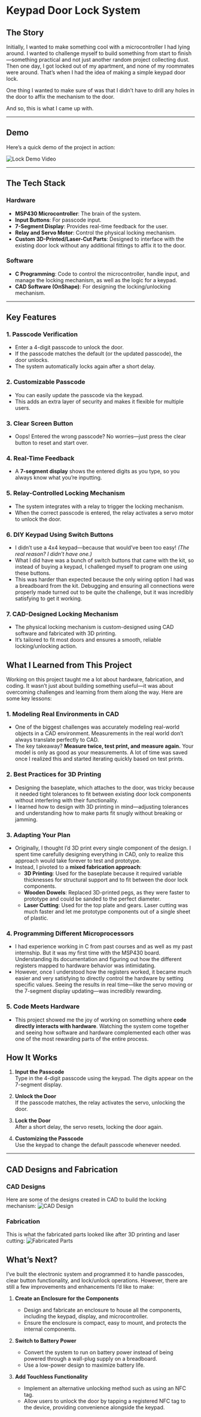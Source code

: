 # Keypad Door Lock System

## The Story

Initially, I wanted to make something cool with a microcontroller I had lying around. I wanted to challenge myself to build something from start to finish—something practical and not just another random project collecting dust. Then one day, I got locked out of my apartment, and none of my roommates were around. That’s when I had the idea of making a simple keypad door lock.  

One thing I wanted to make sure of was that I didn’t have to drill any holes in the door to affix the mechanism to the door.

And so, this is what I came up with.

---

## Demo

Here’s a quick demo of the project in action:

![Lock Demo Video](https://github.com/user-attachments/assets/f0fcc957-7ee8-4496-b690-2d448bb9f368)

---
## The Tech Stack

### Hardware
- **MSP430 Microcontroller**: The brain of the system.
- **Input Buttons**: For passcode input.
- **7-Segment Display**: Provides real-time feedback for the user.
- **Relay and Servo Motor**: Control the physical locking mechanism.
- **Custom 3D-Printed/Laser-Cut Parts**: Designed to interface with the existing door lock without any additional fittings to affix it to the door.

### Software
- **C Programming**: Code to control the microcontroller, handle input, and manage the locking mechanism, as well as the logic for a keypad.
- **CAD Software (OnShape)**: For designing the locking/unlocking mechanism.
---
## Key Features

### 1. **Passcode Verification**
   - Enter a 4-digit passcode to unlock the door.
   - If the passcode matches the default (or the updated passcode), the door unlocks.
   - The system automatically locks again after a short delay.

### 2. **Customizable Passcode**
   - You can easily update the passcode via the keypad.
   - This adds an extra layer of security and makes it flexible for multiple users.

### 3. **Clear Screen Button**
   - Oops! Entered the wrong passcode? No worries—just press the clear button to reset and start over.

### 4. **Real-Time Feedback**
   - A **7-segment display** shows the entered digits as you type, so you always know what you’re inputting.

### 5. **Relay-Controlled Locking Mechanism**
   - The system integrates with a relay to trigger the locking mechanism.
   - When the correct passcode is entered, the relay activates a servo motor to unlock the door.

### 6. **DIY Keypad Using Switch Buttons**
   - I didn’t use a 4x4 keypad—because that would’ve been too easy! *(The real reason? I didn’t have one.)*
   - What I did have was a bunch of switch buttons that came with the kit, so instead of buying a keypad, I challenged myself to program one using these buttons.
   - This was harder than expected because the only wiring option I had was a breadboard from the kit. Debugging and ensuring all connections were properly made turned out to be quite the challenge, but it was incredibly satisfying to get it working.

### 7. **CAD-Designed Locking Mechanism**
   - The physical locking mechanism is custom-designed using CAD software and fabricated with 3D printing.
   - It’s tailored to fit most doors and ensures a smooth, reliable locking/unlocking action.

## What I Learned from This Project

Working on this project taught me a lot about hardware, fabrication, and coding. It wasn’t just about building something useful—it was about overcoming challenges and learning from them along the way. Here are some key lessons:

### 1. **Modeling Real Environments in CAD**
   - One of the biggest challenges was accurately modeling real-world objects in a CAD environment. Measurements in the real world don’t always translate perfectly to CAD.
   - The key takeaway? **Measure twice, test print, and measure again.** Your model is only as good as your measurements. A lot of time was saved once I realized this and started iterating quickly based on test prints.

### 2. **Best Practices for 3D Printing**
   - Designing the baseplate, which attaches to the door, was tricky because it needed tight tolerances to fit between existing door lock components without interfering with their functionality.
   - I learned how to design with 3D printing in mind—adjusting tolerances and understanding how to make parts fit snugly without breaking or jamming.

### 3. **Adapting Your Plan**
   - Originally, I thought I’d 3D print every single component of the design. I spent time carefully designing everything in CAD, only to realize this approach would take forever to test and prototype.
   - Instead, I pivoted to a **mixed fabrication approach**:
     - **3D Printing**: Used for the baseplate because it required variable thicknesses for structural support and to fit between the door lock components.
     - **Wooden Dowels**: Replaced 3D-printed pegs, as they were faster to prototype and could be sanded to the perfect diameter.
     - **Laser Cutting**: Used for the top plate and gears. Laser cutting was much faster and let me prototype components out of a single sheet of plastic.

### 4. **Programming Different Microprocessors**
   - I had experience working in C from past courses and as well as my past internship. But it was my first time with the MSP430 board. Understanding its documentation and figuring out how the different registers mapped to hardware behavior was intimidating.
   - However, once I understood how the registers worked, it became much easier and very satisfying to directly control the hardware by setting specific values. Seeing the results in real time—like the servo moving or the 7-segment display updating—was incredibly rewarding.

### 5. **Code Meets Hardware**
   - This project showed me the joy of working on something where **code directly interacts with hardware**. Watching the system come together and seeing how software and hardware complemented each other was one of the most rewarding parts of the entire process.


## How It Works

1. **Input the Passcode**  
   Type in the 4-digit passcode using the keypad. The digits appear on the 7-segment display.

2. **Unlock the Door**  
   If the passcode matches, the relay activates the servo, unlocking the door.

3. **Lock the Door**  
   After a short delay, the servo resets, locking the door again.

4. **Customizing the Passcode**  
   Use the keypad to change the default passcode whenever needed.

---


## CAD Designs and Fabrication

### CAD Designs
Here are some of the designs created in CAD to build the locking mechanism:
![CAD Design](assets/cad-design.png)

### Fabrication
This is what the fabricated parts looked like after 3D printing and laser cutting:
![Fabricated Parts](assets/fabricated-parts.png)

## What’s Next?

I’ve built the electronic system and programmed it to handle passcodes, clear button functionality, and lock/unlock operations. However, there are still a few improvements and enhancements I’d like to make:

1. **Create an Enclosure for the Components**  
   - Design and fabricate an enclosure to house all the components, including the keypad, display, and microcontroller.
   - Ensure the enclosure is compact, easy to mount, and protects the internal components.

2. **Switch to Battery Power**  
   - Convert the system to run on battery power instead of being powered through a wall-plug supply on a breadboard.
   - Use a low-power design to maximize battery life.

3. **Add Touchless Functionality**  
   - Implement an alternative unlocking method such as using an NFC tag.
   - Allow users to unlock the door by tapping a registered NFC tag to the device, providing convenience alongside the keypad.




